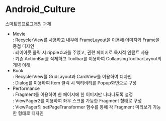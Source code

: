 # Android_Culture
스마트앱프로그래밍 과제
- Movie<br>
  : RecyclerView를 사용하고 내부에 FrameLayout을 이용해 이미지와 Frame을 중첩 디자인<br>
  : 레이아웃 클릭 시  ripple효과를 주었고, 관련 페이지로 묵시적 인탠트 사용<br>
  : 기존 ActionBar를 삭제하고 Toolbar를 이용하여 CollapsingToolbarLayout의 개념 이해<br>
- Book<br>
  : RecyclerView를 GridLayout과 CardView를 이용하여 디자인<br>
  : Dialog를 이용하여 Item 클릭 시 액티비티를 Popup화면으로 구성<br>
- Performance<br>
  : Fragment를 이용하여 한 페이지에 한 이미지만 나타나도록 설정<br>
  : ViewPager2를 이용하여 좌우 스크롤 가능한 Fragment 형태로 구성<br>
  : ViewPager의 setPageTransformer 함수를 통해 각 Fragment 미리보기 가능한 형태로 디자인<br>
